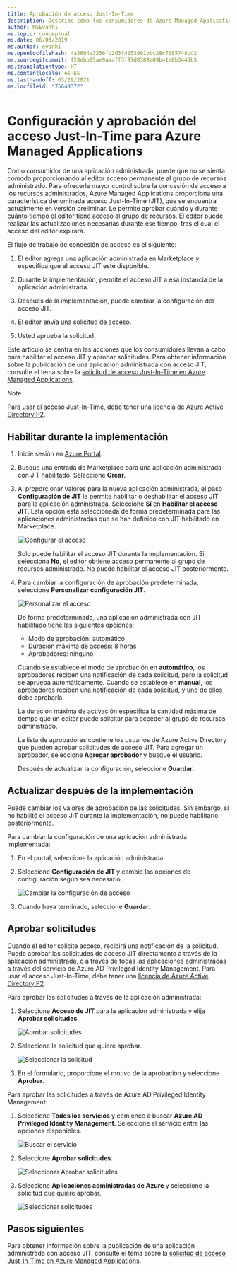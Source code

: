 ```yaml
---
title: Aprobación de acceso Just-In-Time
description: Describe cómo los consumidores de Azure Managed Applications aprueban las solicitudes de acceso Just-In-Time a una aplicación administrada.
author: MSEvanhi
ms.topic: conceptual
ms.date: 06/03/2019
ms.author: evanhi
ms.openlocfilehash: 4a3604a3256fb2d3f4253891bbc28c7685748cd2
ms.sourcegitcommit: f28ebb95ae9aaaff3f87d8388a09b41e0b3445b5
ms.translationtype: HT
ms.contentlocale: es-ES
ms.lasthandoff: 03/29/2021
ms.locfileid: "75649372"
---
```

# <a name="configure-and-approve-just-in-time-access-for-azure-managed-applications"></a>Configuración y aprobación del acceso Just-In-Time para Azure Managed Applications

Como consumidor de una aplicación administrada, puede que no se sienta cómodo proporcionando al editor acceso permanente al grupo de recursos administrado. Para ofrecerle mayor control sobre la concesión de acceso a los recursos administrados, Azure Managed Applications proporciona una característica denominada acceso Just-In-Time (JIT), que se encuentra actualmente en versión preliminar. Le permite aprobar cuándo y durante cuánto tiempo el editor tiene acceso al grupo de recursos. El editor puede realizar las actualizaciones necesarias durante ese tiempo, tras el cual el acceso del editor expirará.

El flujo de trabajo de concesión de acceso es el siguiente:

1. El editor agrega una aplicación administrada en Marketplace y especifica que el acceso JIT esté disponible.

1. Durante la implementación, permite el acceso JIT a esa instancia de la aplicación administrada.

1. Después de la implementación, puede cambiar la configuración del acceso JIT.

1. El editor envía una solicitud de acceso.

1. Usted aprueba la solicitud.

Este artículo se centra en las acciones que los consumidores llevan a cabo para habilitar el acceso JIT y aprobar solicitudes. Para obtener información sobre la publicación de una aplicación administrada con acceso JIT, consulte el tema sobre la [solicitud de acceso Just-In-Time en Azure Managed Applications](request-just-in-time-access.md).

> [!NOTE]
> Para usar el acceso Just-In-Time, debe tener una [licencia de Azure Active Directory P2](../../active-directory/privileged-identity-management/subscription-requirements.md).

## <a name="enable-during-deployment"></a>Habilitar durante la implementación

1. Inicie sesión en [Azure Portal](https://portal.azure.com).

1. Busque una entrada de Marketplace para una aplicación administrada con JIT habilitado. Seleccione **Crear**.

1. Al proporcionar valores para la nueva aplicación administrada, el paso **Configuración de JIT** le permite habilitar o deshabilitar el acceso JIT para la aplicación administrada. Seleccione **Sí** en **Habilitar el acceso JIT**. Esta opción está seleccionada de forma predeterminada para las aplicaciones administradas que se han definido con JIT habilitado en Marketplace.

   ![Configurar el acceso](./media/approve-just-in-time-access/configure-jit-access.png)

   Solo puede habilitar el acceso JIT durante la implementación. Si selecciona **No**, el editor obtiene acceso permanente al grupo de recursos administrado. No puede habilitar el acceso JIT posteriormente.

1. Para cambiar la configuración de aprobación predeterminada, seleccione **Personalizar configuración JIT**.

   ![Personalizar el acceso](./media/approve-just-in-time-access/customize-jit-access.png)

   De forma predeterminada, una aplicación administrada con JIT habilitado tiene las siguientes opciones:

   * Modo de aprobación: automático
   * Duración máxima de acceso: 8 horas
   * Aprobadores: ninguno

   Cuando se establece el modo de aprobación en **automático**, los aprobadores reciben una notificación de cada solicitud, pero la solicitud se aprueba automáticamente. Cuando se establece en **manual**, los aprobadores reciben una notificación de cada solicitud, y uno de ellos debe aprobarla.

   La duración máxima de activación especifica la cantidad máxima de tiempo que un editor puede solicitar para acceder al grupo de recursos administrado.

   La lista de aprobadores contiene los usuarios de Azure Active Directory que pueden aprobar solicitudes de acceso JIT. Para agregar un aprobador, seleccione **Agregar aprobador** y busque el usuario.

   Después de actualizar la configuración, seleccione **Guardar**.

## <a name="update-after-deployment"></a>Actualizar después de la implementación

Puede cambiar los valores de aprobación de las solicitudes. Sin embargo, si no habilitó el acceso JIT durante la implementación, no puede habilitarlo posteriormente.

Para cambiar la configuración de una aplicación administrada implementada:

1. En el portal, seleccione la aplicación administrada.

1. Seleccione **Configuración de JIT** y cambie las opciones de configuración según sea necesario.

   ![Cambiar la configuración de acceso](./media/approve-just-in-time-access/change-settings.png)

1. Cuando haya terminado, seleccione **Guardar**.

## <a name="approve-requests"></a>Aprobar solicitudes

Cuando el editor solicite acceso, recibirá una notificación de la solicitud. Puede aprobar las solicitudes de acceso JIT directamente a través de la aplicación administrada, o a través de todas las aplicaciones administradas a través del servicio de Azure AD Privileged Identity Management. Para usar el acceso Just-In-Time, debe tener una [licencia de Azure Active Directory P2](../../active-directory/privileged-identity-management/subscription-requirements.md).

Para aprobar las solicitudes a través de la aplicación administrada:

1. Seleccione **Acceso de JIT** para la aplicación administrada y elija **Aprobar solicitudes**.

   ![Aprobar solicitudes](./media/approve-just-in-time-access/approve-requests.png)
 
1. Seleccione la solicitud que quiere aprobar.

   ![Seleccionar la solicitud](./media/approve-just-in-time-access/select-request.png)

1. En el formulario, proporcione el motivo de la aprobación y seleccione **Aprobar**.

Para aprobar las solicitudes a través de Azure AD Privileged Identity Management:

1. Seleccione **Todos los servicios** y comience a buscar **Azure AD Privileged Identity Management**. Seleccione el servicio entre las opciones disponibles.

   ![Buscar el servicio](./media/approve-just-in-time-access/search.png)

1. Seleccione **Aprobar solicitudes**.

   ![Seleccionar Aprobar solicitudes](./media/approve-just-in-time-access/select-approve-requests.png)

1. Seleccione **Aplicaciones administradas de Azure** y seleccione la solicitud que quiere aprobar.

   ![Seleccionar solicitudes](./media/approve-just-in-time-access/view-requests.png)

## <a name="next-steps"></a>Pasos siguientes

Para obtener información sobre la publicación de una aplicación administrada con acceso JIT, consulte el tema sobre la [solicitud de acceso Just-In-Time en Azure Managed Applications](request-just-in-time-access.md).
